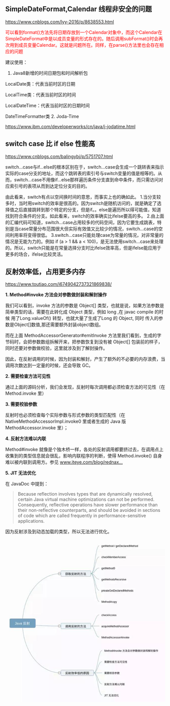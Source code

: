 ## SimpleDateFormat,Calendar 线程非安全的问题

https://www.cnblogs.com/lyy-2016/p/8638553.html

<font color='red'>可以看到format()方法先将日期存放到一个Calendar对象中，而这个Calendar在SimpleDateFormat中是以成员变量的形式存在的。随后调用subFormat()时会再次用到成员变量Calendar。这就是问题所在。同样，在parse()方法里也会存在相应的问题</font>

建议使用：

1.  Java8新增的时间日期包和时间解析包

LocalDate类：代表当前时区的日期

LocalTime类：代表当前时区的时间

LocalDateTime：代表当前时区的日期时间

DateTimeFormatter类
2. Joda-Time 

https://www.ibm.com/developerworks/cn/java/j-jodatime.html



## switch case 比 if  else 性能高

https://www.cnblogs.com/balingybj/p/5751707.html

switch...case与if...else的根本区别在于，switch...case会生成一个跳转表来指示实际的case分支的地址，而这个跳转表的索引号与switch变量的值是相等的。从而，switch...case不用像if...else那样遍历条件分支直到命中条件，而只需访问对应索引号的表项从而到达定位分支的目的。

由此看来，switch有点以空间换时间的意思，而事实上也的确如此。
1.当分支较多时，当时用switch的效率是很高的。因为switch是随机访问的，就是确定了选择值之后直接跳转到那个特定的分支，但是if。。else是遍历所以得可能值，知道找到符合条件的分支。如此看来，switch的效率确实比ifelse要高的多。
2.由上面的汇编代码可知道，switch...case占用较多的代码空间，因为它要生成跳表，特别是当case常量分布范围很大但实际有效值又比较少的情况，switch...case的空间利用率将变得很低。
3.switch...case只能处理case为常量的情况，对非常量的情况是无能为力的。例如 if (a > 1 && a < 100)，是无法使用switch...case来处理的。所以，switch只能是在常量选择分支时比ifelse效率高，但是ifelse能应用于更多的场合，ifelse比较灵活。

## 反射效率低，占用更多内存

https://www.toutiao.com/i6749042737321869838/

**1. Method#invoke 方法会对参数做封装和解封操作**

我们可以看到，invoke 方法的参数是 Object[] 类型，也就是说，如果方法参数是简单类型的话，需要在此转化成 Object 类型，例如 long ,在 javac compile 的时候 用了Long.valueOf() 转型，也就大量了生成了Long 的 Object, 同时 传入的参数是Object[]数值,那还需要额外封装object数组。

而在上面 MethodAccessorGenerator#emitInvoke 方法里我们看到，生成的字节码时，会把参数数组拆解开来，把参数恢复到没有被 Object[] 包装前的样子，同时还要对参数做校验，这里就涉及到了解封操作。

因此，在反射调用的时候，因为封装和解封，产生了额外的不必要的内存浪费，当调用次数达到一定量的时候，还会导致 GC。

**2. 需要检查方法可见性**

通过上面的源码分析，我们会发现，反射时每次调用都必须检查方法的可见性（在 Method.invoke 里）

**3. 需要校验参数**

反射时也必须检查每个实际参数与形式参数的类型匹配性（在NativeMethodAccessorImpl.invoke0 里或者生成的 Java 版 MethodAccessor.invoke 里）；

**4. 反射方法难以内联**

Method#invoke 就像是个独木桥一样，各处的反射调用都要挤过去，在调用点上收集到的类型信息就会很乱，影响内联程序的判断，使得 Method.invoke() 自身难以被内联到调用方。参见 www.iteye.com/blog/rednax…

**5. JIT 无法优化**

在 JavaDoc 中提到：

> Because reflection involves types that are dynamically resolved, certain Java virtual machine optimizations can not be performed. Consequently, reflective operations have slower performance than their non-reflective counterparts, and should be avoided in sections of code which are called frequently in performance-sensitive applications.

因为反射涉及到动态加载的类型，所以无法进行优化。

![](..\img\java\reflection.jpg)